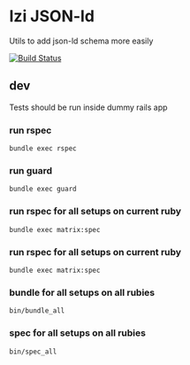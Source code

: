 # Izi JSON-ld

Utils to add json-ld schema more easily

[![Build Status](https://travis-ci.com/izikaj/izi_json_ld.svg?branch=master)](https://travis-ci.com/izikaj/izi_json_ld)

## dev
Tests should be run inside dummy rails app

### run rspec
```
bundle exec rspec
```

### run guard
```
bundle exec guard
```

### run rspec for all setups on current ruby
```
bundle exec matrix:spec
```

### run rspec for all setups on current ruby
```
bundle exec matrix:spec
```

### bundle for all setups on all rubies
```
bin/bundle_all
```

### spec for all setups on all rubies
```
bin/spec_all
```
